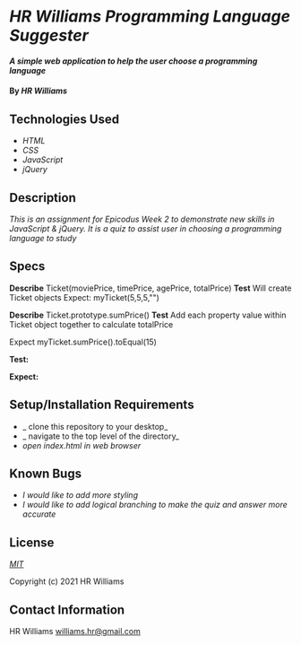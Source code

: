 # _HR Williams Programming Language Suggester_

#### _A simple web application to help the user choose a programming language_

#### By _**HR Williams**_

## Technologies Used

* _HTML_
* _CSS_
* _JavaScript_
* _jQuery_

## Description

_This is an assignment for Epicodus Week 2 to demonstrate new skills in JavaScript & jQuery. It is a quiz to assist user in choosing a programming language to study_

## Specs
 <!-- **Describe:** Ticket(moviePrice)

**Test:** If user chooses a Movie Title 6 is added. -->

<!-- **Expect:** (myTicket(movieTitle).toEqual(6));  -->

**Describe** Ticket(moviePrice, timePrice, agePrice, totalPrice)
**Test** Will create Ticket objects
Expect: myTicket(5,5,5,"")

**Describe** Ticket.prototype.sumPrice()
**Test** Add each property value within Ticket object together to calculate totalPrice

Expect myTicket.sumPrice().toEqual(15)

**Test:**

**Expect:**

## Setup/Installation Requirements

* _ clone this repository to your desktop_
* _ navigate to the top level of the directory_
* _open index.html in web browser_


## Known Bugs

* _I would like to add more styling_
* _I would like to add logical branching to make the quiz and answer more accurate_

## License

_[MIT](https://choosealicense.com/licenses/mit/)_

Copyright (c) 2021 HR Williams

## Contact Information

HR Williams <williams.hr@gmail.com>
